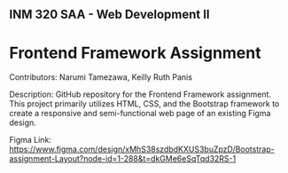 ## INM 320 SAA - Web Development II

# Frontend Framework Assignment

Contributors: Narumi Tamezawa, Keilly Ruth Panis

Description:
GitHub repository for the Frontend Framework assignment. This project primarily utilizes HTML, CSS, and the Bootstrap framework to create a responsive and semi-functional web page of an existing Figma design.

Figma Link: https://www.figma.com/design/xMhS38szdbdKXUS3buZpzD/Bootstrap-assignment-Layout?node-id=1-288&t=dkGMe6eSqTqd32RS-1